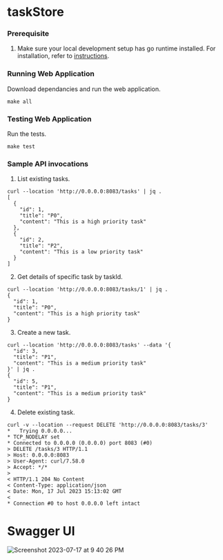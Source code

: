 # taskStore

### Prerequisite
1. Make sure your local development setup has go runtime installed. 
For installation, refer to [instructions](https://go.dev/doc/install).

### Running Web Application

Download dependancies and run the web application.
```
make all
```

### Testing Web Application

Run the tests.
```
make test
```

### Sample API invocations

1. List existing tasks.
```
curl --location 'http://0.0.0.0:8083/tasks' | jq .
[
  {
    "id": 1,
    "title": "P0",
    "content": "This is a high priority task"
  },
  {
    "id": 2,
    "title": "P2",
    "content": "This is a low priority task"
  }
]
```

2. Get details of specific task by taskId.

```
curl --location 'http://0.0.0.0:8083/tasks/1' | jq .
{
  "id": 1,
  "title": "P0",
  "content": "This is a high priority task"
}
```

3. Create a new task.

```
curl --location 'http://0.0.0.0:8083/tasks' --data '{
  "id": 3,
  "title": "P1",
  "content": "This is a medium priority task"
}' | jq .
{
  "id": 5,
  "title": "P1",
  "content": "This is a medium priority task"
}
```

4. Delete existing task.

```
curl -v --location --request DELETE 'http://0.0.0.0:8083/tasks/3'
*   Trying 0.0.0.0...
* TCP_NODELAY set
* Connected to 0.0.0.0 (0.0.0.0) port 8083 (#0)
> DELETE /tasks/3 HTTP/1.1
> Host: 0.0.0.0:8083
> User-Agent: curl/7.58.0
> Accept: */*
>
< HTTP/1.1 204 No Content
< Content-Type: application/json
< Date: Mon, 17 Jul 2023 15:13:02 GMT
<
* Connection #0 to host 0.0.0.0 left intact
```

# Swagger UI

![Screenshot 2023-07-17 at 9 40 26 PM](https://github.com/vinayakshnd/taskStore/assets/4953411/f53e052b-93ac-49f5-bd9f-0141bcbf0a69)
